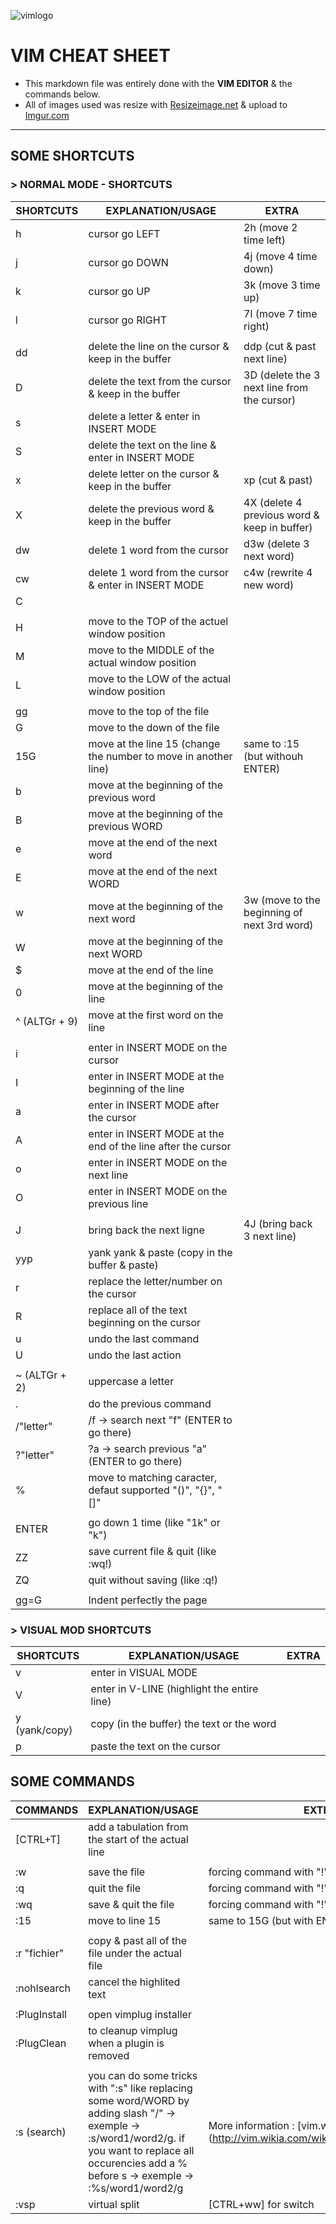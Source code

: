 ![vimlogo](https://upload.wikimedia.org/wikipedia/commons/thumb/9/9f/Vimlogo.svg/220px-Vimlogo.svg.png)

# VIM CHEAT SHEET

* This markdown file was entirely done with the **VIM EDITOR** & the commands below.
* All of images used was resize with [Resizeimage.net](http://resizeimage.net/ "website for resizing image") & upload to [Imgur.com](http://imgur.com "website for uploading image")

---

## SOME SHORTCUTS  

### > NORMAL MODE - SHORTCUTS

|	  SHORTCUTS		| 			EXPLANATION/USAGE				| 	       EXTRA		  |
|-------------------------------|-----------------------------------------------------------------------|---------------------------------|
|h				| cursor go LEFT							| 2h (move 2 time left)
|j				| cursor go DOWN							| 4j (move 4 time down)
|k				| cursor go UP								| 3k (move 3 time up)
|l				| cursor go RIGHT							| 7l (move 7 time right)
|				|
|dd				| delete the line on the cursor & keep in the buffer			| ddp (cut & past next line)
|D				| delete the text from the cursor & keep in the buffer 			| 3D (delete the 3 next line from the cursor)
|s				| delete a letter & enter in INSERT MODE
|S				| delete the text on the line & enter in INSERT MODE
|x 				| delete letter on the cursor & keep in the buffer			| xp (cut & past)
|X				| delete the previous word & keep in the buffer				| 4X (delete 4 previous word & keep in buffer)
|dw				| delete 1 word from the cursor						| d3w (delete 3 next word)
|cw 				| delete 1 word from the cursor & enter in INSERT MODE			| c4w (rewrite 4 new word) 
|C				|
|				|
|H				| move to the TOP of the actuel window position
|M				| move to the MIDDLE of the actual window position
|L				| move to the LOW of the actual window position
|				|
|gg				| move to the top of the file
|G				| move to the down of the file
|15G				| move at the line 15 (change the number to move in another line)	| same to :15 (but withouh ENTER) 
|b				| move at the beginning of the previous word
|B				| move at the beginning of the previous WORD
|e				| move at the end of the next word
|E				| move at the end of the next WORD
|w				| move at the beginning of the next word				| 3w (move to the beginning of next 3rd word)
|W				| move at the beginning of the next WORD
|$				| move at the end of the line
|0				| move at the beginning of the line
|^ (ALTGr + 9)			| move at the first word on the line
|				|
|i 				| enter in INSERT MODE on the cursor
|I				| enter in INSERT MODE at the beginning of the line
|a				| enter in INSERT MODE after the cursor
|A				| enter in INSERT MODE at the end of the line after the cursor
|o				| enter in INSERT MODE on the next line
|O				| enter in INSERT MODE on the previous line
|				|
|J				| bring back the next ligne						| 4J (bring back 3 next line)
|yyp				| yank yank & paste (copy in the buffer & paste)
|r				| replace the letter/number on the cursor
|R				| replace all of the text beginning on the cursor
|u				| undo the last command
|U				| undo the last action
|				|
|~ (ALTGr + 2)			| uppercase a letter
|. 				| do the previous command
|/"letter"			| /f -> search next "f" (ENTER to go there)
|?"letter"			| ?a -> search previous "a" (ENTER to go there)
|%				| move to matching caracter, defaut supported "()", "{}", "[]"
|				|
|ENTER				| go down 1 time (like "1k" or "k")
|ZZ				| save current file & quit (like :wq!)
|ZQ				| quit without saving (like :q!)
|				|
|gg=G				| Indent perfectly the page

### > VISUAL MOD SHORTCUTS

|	  SHORTCUTS		| 			EXPLANATION/USAGE				| 	       EXTRA		  |
|-------------------------------|-----------------------------------------------------------------------|---------------------------------|
|v				| enter in VISUAL MODE
|V				| enter in V-LINE (highlight the entire line)
|y (yank/copy)			| copy (in the buffer) the text or the word
|p				| paste the text on the cursor



## SOME COMMANDS 

|	  COMMANDS		| 			EXPLANATION/USAGE				| 	       EXTRA		  |
|-------------------------------|-----------------------------------------------------------------------|---------------------------------|
|[CTRL+T]			| add a tabulation from the start of the actual line
|				|
|:w				| save the file 							| forcing command with "!" (:wq!)
|:q				| quit the file								| forcing command with "!" (:wq!)
|:wq				| save & quit the file							| forcing command with "!" (:wq!)
|:15				| move to line 15							| same to 15G (but with ENTER)
|				|
|:r "fichier"			| copy & past all of the file under the actual file
|:nohlsearch			| cancel the highlited text
|				|
|:PlugInstall			| open vimplug installer
|:PlugClean			| to cleanup vimplug when a plugin is removed
|				|
|:s (search)			| you can do some tricks with ":s" like replacing some word/WORD by adding slash "/" -> exemple -> :s/word1/word2/g. if you want to replace all occurencies add a % before s -> exemple -> :%s/word1/word2/g | More information : [vim.wikia.com] (http://vim.wikia.com/wiki/Search_and_replace)
|:vsp				| virtual split								| [CTRL+ww] for switch
